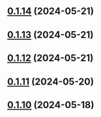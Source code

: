 ## [0.1.14](https://github.com/treasure-data/se-starter-pack/compare/0.1.13...0.1.14) (2024-05-21)



## [0.1.13](https://github.com/treasure-data/se-starter-pack/compare/0.1.12...0.1.13) (2024-05-21)



## [0.1.12](https://github.com/treasure-data/se-starter-pack/compare/0.1.11...0.1.12) (2024-05-21)



## [0.1.11](https://github.com/treasure-data/se-starter-pack/compare/0.1.10...0.1.11) (2024-05-20)



## [0.1.10](https://github.com/treasure-data/se-starter-pack/compare/0.1.9...0.1.10) (2024-05-18)



